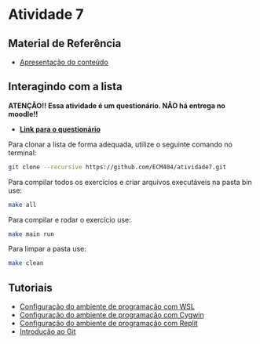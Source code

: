 # Atividade 7

## Material de Referência

- [Apresentação do conteúdo](./Material_de_aula.pdf)

## Interagindo com a lista

**ATENÇÃO!! Essa atividade é um questionário. NÃO há entrega no moodle!!**

- [**Link para o questionário**](https://imt.myopenlms.net/mod/quiz/view.php?id=132163)

Para clonar a lista de forma adequada, utilize o seguinte comando no terminal:
```bash
git clone --recursive https://github.com/ECM404/atividade7.git
```

Para compilar todos os exercícios e criar arquivos executáveis na pasta bin use:
```bash
make all
```

Para compilar e rodar o exercício use:

```bash
make main run
```

Para limpar a pasta use:
```bash
make clean
```

## Tutoriais

- [Configuração do ambiente de programação com WSL](https://web.microsoftstream.com/video/3a587503-7230-42cf-8b31-4293e527bda1)
- [Configuração do ambiente de programação com Cygwin](https://web.microsoftstream.com/video/9bac2cb0-f5ec-4c68-887c-6cb21be561e8)
- [Configuração do ambiente de programação com Replit](https://web.microsoftstream.com/video/e51485ae-90e0-496a-b991-f2a26f376073)
- [Introdução ao Git](https://web.microsoftstream.com/video/28a14e97-a1e6-4411-a9e4-501f410295e3)
